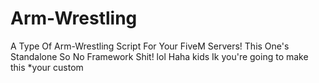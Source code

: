 # Arm-Wrestling
A Type Of Arm-Wrestling Script For Your FiveM Servers! This One's Standalone So No Framework Shit! lol
Haha kids Ik you're going to make this *your custom

